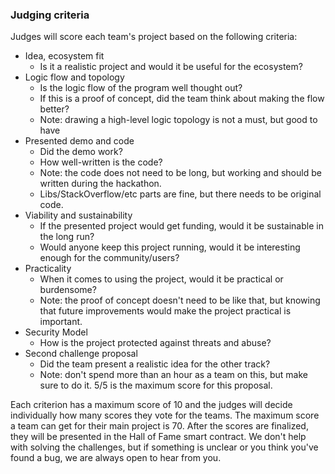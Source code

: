 ### Judging criteria

Judges will score each team's project based on the following criteria:

- Idea, ecosystem fit
    - Is it a realistic project and would it be useful for the ecosystem?
- Logic flow and topology
    - Is the logic flow of the program well thought out?
    - If this is a proof of concept, did the team think about making the flow better?
    - Note: drawing a high-level logic topology is not a must, but good to have
- Presented demo and code
    - Did the demo work?
    - How well-written is the code?
    - Note: the code does not need to be long, but working and should be written during the hackathon.
    - Libs/StackOverflow/etc parts are fine, but there needs to be original code.
- Viability and sustainability
    - If the presented project would get funding, would it be sustainable in the long run?
    - Would anyone keep this project running, would it be interesting enough for the community/users?
- Practicality
    - When it comes to using the project, would it be practical or burdensome?
    - Note: the proof of concept doesn't need to be like that, but knowing that future improvements would make the project practical is important.
- Security Model
    - How is the project protected against threats and abuse?
- Second challenge proposal
    - Did the team present a realistic idea for the other track?
    - Note: don't spend more than an hour as a team on this, but make sure to do it. 5/5 is the maximum score for this proposal.

Each criterion has a maximum score of 10 and the judges will decide individually how many scores they vote for the teams. The maximum score a team can get for their main project is 70. After the scores are finalized, they will be presented in the Hall of Fame smart contract.
We don't help with solving the challenges, but if something is unclear or you think you've found a bug, we are always open to hear from you.
